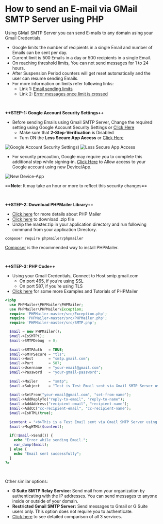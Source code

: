 # How to send an E-mail via GMail SMTP Server using PHP

Using GMail SMTP Server you can send E-mails to any domain using your Gmail Credentials.

+ Google limits the number of recipients in a single Email and number of Emails can be sent per day.
+ Current limit is 500 Emails in a day or 500 recipients in a single Email.
+ On reaching threshold limits, You can not send messages for 1 to 24 hours.
+ After Suspension Period counters will get reset automatically and the user can resume sending Emails.
+ For more information on limits refer following links:
  - Link 1: [Email sending limits](https://support.google.com/a/answer/166852)
  - Link 2: [Error messages once limit is crossed](https://support.google.com/mail/answer/22839)

<br>

**++STEP-1: Google Account Security Settings++**
+ Before sending Emails using Gmail SMTP Server, Change the required setting using Google Account Security Settings or [Click Here](https://myaccount.google.com/security)
  - Make sure that **2-Step-Verification** is Disabled
  - Turn ON the **Less Secure App Access** or [Click Here](https://myaccount.google.com/u/0/lesssecureapps)

![Google Account Security Settings](https://i.imgur.com/6Hxmb2G.png))
![Less Secure App Access](https://i.imgur.com/mEGa22F.png)

+ For security precaution, Google may require you to complete this additional step while signing-in. [Click Here](https://accounts.google.com/DisplayUnlockCaptcha) to Allow access to your Google account using new Device/App.

![New Device-App](https://i.imgur.com/hymkYJ6.png)

==**Note**: It may take an hour or more to reflect this security changes==

<br>

**++STEP-2: Download PHPMailer Library++**
+ [Click here](https://github.com/PHPMailer/PHPMailer/) for more details about PHP Mailer
+ [Click here](https://github.com/PHPMailer/PHPMailer/archive/master.zip) to download .zip file
+ Unzip the master.zip in your application directory and run following command from your application Directory.

```
composer require phpmailer/phpmailer
```
[Composer](https://getcomposer.org/) is the recommended way to install PHPMailer.

<br>

**++STEP-3: PHP Code++**
+ Using your Gmail Credentials, Connect to Host smtp.gmail.com
  - On port 465, if you’re using SSL
  - On port 587, if you’re using TLS
+ [Click here](https://github.com/PHPMailer/PHPMailer/wiki/Tutorial) for some more Examples and Tutorials of PHPMailer
``` php
<?php
  use PHPMailer\PHPMailer\PHPMailer;
  use PHPMailer\PHPMailer\Exception;
  require 'PHPMailer-master/src/Exception.php';
  require 'PHPMailer-master/src/PHPMailer.php';
  require 'PHPMailer-master/src/SMTP.php';

  $mail = new PHPMailer();
  $mail->IsSMTP();
  $mail->SMTPDebug  = 0;
  
  $mail->SMTPAuth   = TRUE;
  $mail->SMTPSecure = "tls";
  $mail->Host       = "smtp.gmail.com";
  $mail->Port       = 587;
  $mail->Username   = "your-email@gmail.com";
  $mail->Password   = "your-gmail-password";
  
  $mail->Mailer     = "smtp";
  $mail->Subject    = "Test is Test Email sent via Gmail SMTP Server using PHP Mailer";
  
  $mail->SetFrom("your-email@gmail.com", "set-from-name");
  $mail->AddReplyTo("reply-to-email", "reply-to-name");
  $mail->AddAddress("recipient-email", "recipient-name");
  $mail->AddCC("cc-recipient-email", "cc-recipient-name");
  $mail->IsHTML(true);
  
  $content = "<b>This is a Test Email sent via Gmail SMTP Server using PHP mailer class.</b>";
  $mail->MsgHTML($content);
  
  if(!$mail->Send()) {
    echo "Error while sending Email.";
    var_dump($mail);
  } else {
    echo "Email sent successfully";
  }
?>
```
<br>

Other similar options:
+ **G Suite SMTP Relay Service:** Send mail from your organization by authenticating with the IP addresses. You can send messages to anyone inside or outside of your domain.
+ **Restricted Gmail SMTP Server:** Send messages to Gmail or G Suite users only. This option does not require you to authenticate.
+ [Click here](https://support.google.com/a/answer/176600) to see detailed comparison of all 3 services.
